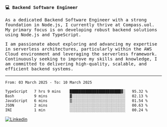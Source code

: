 
<samp>
  
#### 💻 Backend Software Engineer

As a dedicated Backend Software Engineer with a strong foundation in Node.js, I currently thrive at Compass.uol. My primary focus is on developing robust backend solutions using Node.js and TypeScript.

I am passionate about exploring and advancing my expertise in serverless architectures, particularly within the AWS Cloud environment and leveraging the serverless framework. Continuously seeking to improve my skills and knowledge, I am committed to delivering high-quality, scalable, and efficient backend systems.

---

<!--START_SECTION:waka-->

```txt
From: 03 March 2025 - To: 10 March 2025

TypeScript   7 hrs 9 mins    ███████████████████████▓░   95.32 %
Bash         9 mins          ▓░░░░░░░░░░░░░░░░░░░░░░░░   02.13 %
JavaScript   6 mins          ▒░░░░░░░░░░░░░░░░░░░░░░░░   01.54 %
JSON         2 mins          ░░░░░░░░░░░░░░░░░░░░░░░░░   00.63 %
INI          1 min           ░░░░░░░░░░░░░░░░░░░░░░░░░   00.24 %
```

<!--END_SECTION:waka-->
  
</samp>

[![Linkedin](https://img.shields.io/badge/-Mateus%20Garcia-c080ff?style=flat-square&logo=Linkedin&logoColor=white&link=https://www.linkedin.com/in/mpgxc)](https://www.linkedin.com/in/mateusogarcia) 
